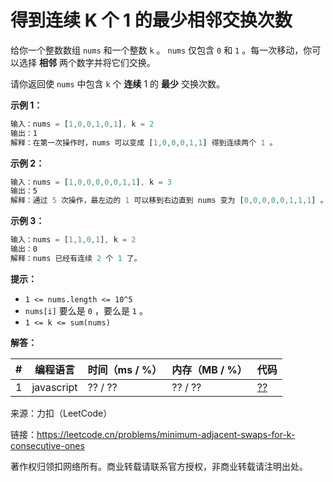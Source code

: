 # 得到连续 K 个 1 的最少相邻交换次数

给你一个整数数组 `nums` 和一个整数 `k` 。 `nums` 仅包含 `0` 和 `1` 。每一次移动，你可以选择 **相邻** 两个数字并将它们交换。

请你返回使 `nums` 中包含 `k` 个 **连续** 1 的 **最少** 交换次数。

**示例 1：**

``` javascript
输入：nums = [1,0,0,1,0,1], k = 2
输出：1
解释：在第一次操作时，nums 可以变成 [1,0,0,0,1,1] 得到连续两个 1 。
```

**示例 2：**

``` javascript
输入：nums = [1,0,0,0,0,0,1,1], k = 3
输出：5
解释：通过 5 次操作，最左边的 1 可以移到右边直到 nums 变为 [0,0,0,0,0,1,1,1] 。
```

**示例 3：**

``` javascript
输入：nums = [1,1,0,1], k = 2
输出：0
解释：nums 已经有连续 2 个 1 了。
```

**提示：**

- `1 <= nums.length <= 10^5`
- `nums[i]` 要么是 `0` ，要么是 `1` 。
- `1 <= k <= sum(nums)`

**解答：**

**#**|**编程语言**|**时间（ms / %）**|**内存（MB / %）**|**代码**
--|--|--|--|--
1|javascript|?? / ??|?? / ??|[??](./javascript/ac_v1.js)

来源：力扣（LeetCode）

链接：https://leetcode.cn/problems/minimum-adjacent-swaps-for-k-consecutive-ones

著作权归领扣网络所有。商业转载请联系官方授权，非商业转载请注明出处。
